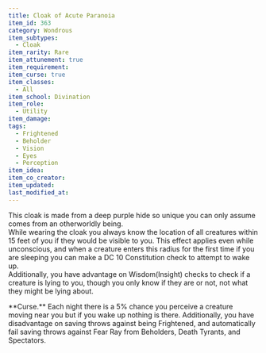 ```yaml
---
title: Cloak of Acute Paranoia
item_id: 363
category: Wondrous
item_subtypes: 
  - Cloak
item_rarity: Rare
item_attunement: true
item_requirement: 
item_curse: true
item_classes: 
  - All
item_school: Divination
item_role: 
  - Utility
item_damage: 
tags:
  - Frightened
  - Beholder
  - Vision
  - Eyes
  - Perception
item_idea: 
item_co_creator: 
item_updated: 
last_modified_at: 
---
```


This cloak is made from a deep purple hide so unique you can only assume comes from an otherworldly being.  
While wearing the cloak you always know the location of all creatures within 15 feet of you if they would be visible to you. This effect applies even while unconscious, and when a creature enters this radius for the first time if you are sleeping you can make a DC 10 Constitution check to attempt to wake up.  
Additionally, you have advantage on Wisdom(Insight) checks to check if a creature is lying to you, though you only know if they are or not, not what they might be lying about.

<div class="curse"> 
**Curse.** Each night there is a 5% chance you perceive a creature moving near you but if you wake up nothing is there. Additionally, you have disadvantage on saving throws against being Frightened, and automatically fail saving throws against Fear Ray from Beholders, Death Tyrants, and Spectators.
</div>
